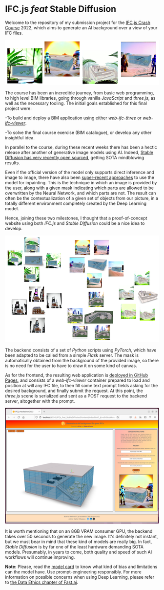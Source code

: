 # IFC.js *feat* Stable Diffusion

Welcome to the repository of my submission project for the 
[IFC.js Crash Course](https://ifcjs.github.io/info/docs/Courses/Crash-course/) 2022, which aims to generate an AI 
background over a view of your IFC files. 

![](results/some_results2.png)

The course has been an incredible journey,
from basic web programming, to high level BIM libraries, going through vanilla *JavaScript* and *three.js*, 
as well as the necessary tooling. 
The initial goals established for this final project were:

-To build and deploy a BIM application using either [*web-ifc-three*](https://github.com/IFCjs/web-ifc-three) 
or [*web-ifc-viewer*](https://github.com/IFCjs/web-ifc-viewer).

-To solve the final course exercise (BIM catalogue), or develop any other insightful idea. 

In parallel to the course, during these recent weeks there has been a hectic release after 
another of generative image models using AI. Indeed, 
[Stable Diffusion has very recently open sourced](https://stability.ai/blog/stable-diffusion-public-release), getting
SOTA mindblowing results.

Even if the official version of the model only supports direct inference and image to image, there have also been 
[super-recent approaches](https://twitter.com/Gradio/status/1562827932871303170) to use the model for inpainting. 
This is the technique in which an image is provided by the user, along with a given mask indicating which parts are 
allowed to be overwritten by the Neural Network, and which parts are not. The result can often be the contextualization 
of a given set of objects from our picture, in a totally different environment completely created by the Deep Learning 
model.

Hence, joining these two milestones, I thought that a proof-of-concept website using both *IFC.js* and
*Stable Diffusion* could be a nice idea to develop.

![](results/some_results.png)

The backend consists of a set of *Python* scripts using *PyTorch*, which have been adapted to be called from a
simple *Flask* server. The mask is automatically obtained from the background of the provided image, so there is
no need for the user to have to draw it on some kind of canvas.

As for the frontend, the resulting web application is
[deployed in GitHub Pages](https://cvillagrasa.github.io/IFCjs_feat_StableDiffusion/frontend/index.html),
and consists of a *web-ifc-viewer* container prepared to load and position at will any IFC file, to then fill 
some text prompt fields asking for the desired background, and finally submit the request. At this point,
the *three.js* scene is serialized and sent as a POST request to the backend server, altogether with the prompt.

![](results/webapp_example.png)

It is worth mentioning that on an 8GB VRAM consumer GPU, the backend takes over 50 seconds to generate the new image. 
It's definitely not instant, but we must bear in mind that these kind of models are really big. In fact, *Stable Diffusion* is by far one of the least
hardware demanding SOTA models. Presumably, in years to come, both quality and speed of such AI workflows will continue 
improving.

**Note:** Please, read the [model card](https://huggingface.co/CompVis/stable-diffusion-v1-4) to know
what kind of bias and limitations can the model have. Use prompt-engineering responsibly. For more information on 
possible concerns when using Deep Learning, please refer to 
[the Data Ethics chapter of Fast.ai](https://ethics.fast.ai/).



